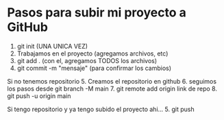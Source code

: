 # Pasos para subir mi proyecto a GitHub

1. git init (UNA UNICA VEZ)
2. Trabajamos en el proyecto (agregamos archivos, etc)
3. git add . (con el, agregamos TODOS los archivos)
4. git commit -m "mensaje" (para confirmar los cambios)

Si no tenemos repositorio 
5. Creamos el repositorio en github
6. seguimos los pasos desde git branch -M main
7. git remote add origin link de repo
8. git push -u origin main

Si tengo repositorio y ya tengo subido el proyecto ahi...
5. git push